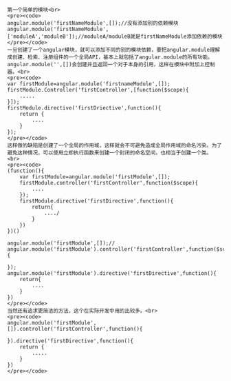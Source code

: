 
	第一个简单的模块<br>
	<pre><code>
	angular.module('firstNameModule',[]);//没有添加别的依赖模块
	angular.module('firstNameModule',['moduleA','moduleB']);//moduleA/moduleB就是firstNameModule添加依赖的模块
	</pre></code>
	一旦创建了一个angular模块，就可以添加不同的别的模块依赖，要把angular.module理解成创建、检索、注册组件的一个全局API，基本上就包括了angular.module的所有功能。angular.module('',[])会创建并且返回一个对于本身的引用，这样在模块中附加上控制器。<br>
	<pre><code>
	var firstModule=angular.module('firstnameModule',[]);
	firstModule.Controller('firstController',[function($scope){
		.....
	}]);
	firstModule.directive('firstDriective',function(){
		return {
			....
		}
	});
	</pre></code>
	这样做的缺陷是创建了一个全局的作用域，这样就会不可避免造成全局作用域的命名污染。为了避免这种情况，可以使用立即执行函数来创建一个封闭的命名空间，也相当于创建一个类。<br>
	<pre><code>
	(function(){
		var firstModule=angular.module('firstModule',[]);
		firstModule.controller('firstController',function($scope){
			....
		});
		firstModule.directive('firstDirective',function(){
			return{
				..../
			}
		})
	})()
	
	angular.module('firstModule',[]);//
	angular.module('firstModule').controller('firstController',function($scope){
	
	});
	angular.module('firstModule').directive('firstDirective',function(){
		return{
			....
		}
	})
	</pre></code>
	当然还有追求更简洁的方法，这个在实际开发中用的比较多。<br>
	<pre><code>
	angular.module('firstModule',[]).controller('firstController',function(){
		
	}).directive('firstDirective',function(){
		return {
			.....
		}
	})
	</pre></code>








